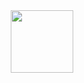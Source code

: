 
<div id="header" align="center">
  <img src="https://giphy.com/embed/3kPDmoWdBpQPNhCnUG" width="100"/>
</div>
